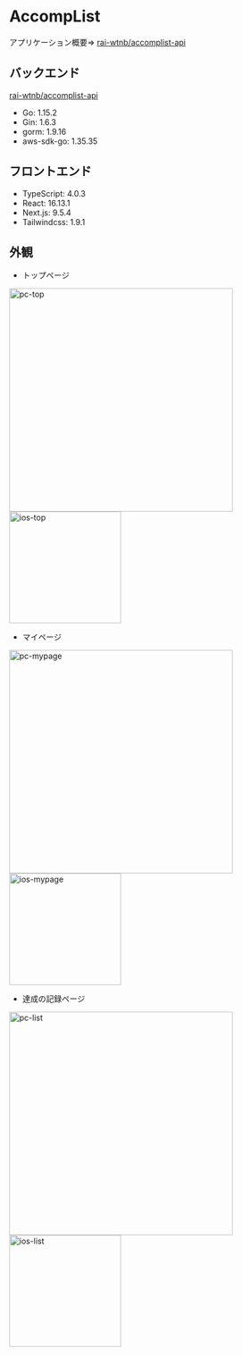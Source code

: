 # AccompList
アプリケーション概要=> [rai-wtnb/accomplist-api](https://github.com/rai-wtnb/accomplist-api)
## バックエンド
[rai-wtnb/accomplist-api](https://github.com/rai-wtnb/accomplist-api)
- Go: 1.15.2
- Gin: 1.6.3
- gorm: 1.9.16
- aws-sdk-go: 1.35.35
## フロントエンド
- TypeScript: 4.0.3
- React: 16.13.1
- Next.js: 9.5.4
- Tailwindcss: 1.9.1
## 外観
- トップページ
<img width="400" alt="pc-top" src="https://user-images.githubusercontent.com/55418247/103162802-55d01200-4838-11eb-910a-2a79cc906f96.png">
<img width="200" alt="ios-top" src="https://user-images.githubusercontent.com/55418247/103162808-76986780-4838-11eb-9e97-0db43832538d.png">

- マイページ
<img width="400" alt="pc-mypage" src="https://user-images.githubusercontent.com/55418247/103162814-a47dac00-4838-11eb-819d-34eca8453214.png">
<img width="200" alt="ios-mypage" src="https://user-images.githubusercontent.com/55418247/103162811-844ded00-4838-11eb-8a05-25149cf89a49.png">

- 達成の記録ページ
<img width="400" alt="pc-list" src="https://user-images.githubusercontent.com/55418247/103162820-b4958b80-4838-11eb-9e7c-806e6e8dd1e1.png">
<img width="200" alt="ios-list" src="https://user-images.githubusercontent.com/55418247/103162824-bb240300-4838-11eb-8f6d-5f542222b26a.png">

